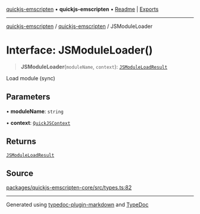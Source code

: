 [quickjs-emscripten](../../packages.md) • **quickjs-emscripten** • [Readme](../README.md) \| [Exports](../exports.md)

***

[quickjs-emscripten](../../packages.md) / [quickjs-emscripten](../exports.md) / JSModuleLoader

# Interface: JSModuleLoader()

> **JSModuleLoader**(`moduleName`, `context`): [`JSModuleLoadResult`](../exports.md#jsmoduleloadresult)

Load module (sync)

## Parameters

• **moduleName**: `string`

• **context**: [`QuickJSContext`](../classes/QuickJSContext.md)

## Returns

[`JSModuleLoadResult`](../exports.md#jsmoduleloadresult)

## Source

[packages/quickjs-emscripten-core/src/types.ts:82](https://github.com/justjake/quickjs-emscripten/blob/main/packages/quickjs-emscripten-core/src/types.ts#L82)

***

Generated using [typedoc-plugin-markdown](https://www.npmjs.com/package/typedoc-plugin-markdown) and [TypeDoc](https://typedoc.org/)
